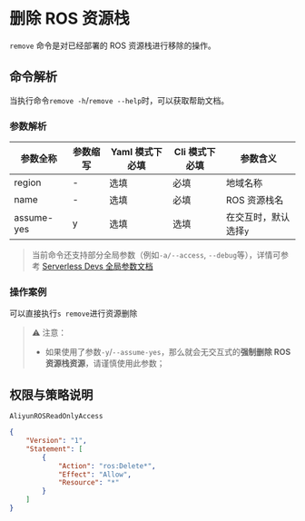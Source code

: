 # 删除 ROS 资源栈

`remove` 命令是对已经部署的 ROS 资源栈进行移除的操作。

## 命令解析

当执行命令`remove -h`/`remove --help`时，可以获取帮助文档。

### 参数解析

| 参数全称   | 参数缩写 | Yaml 模式下必填 | Cli 模式下必填 | 参数含义              |
| ---------- | -------- | --------------- | -------------- | --------------------- |
| region     | -        | 选填            | 必填           | 地域名称              |
| name       | -        | 选填            | 必填           | ROS 资源栈名          |
| assume-yes | y        | 选填            | 选填           | 在交互时，默认选择`y` |

> 当前命令还支持部分全局参数（例如`-a/--access`, `--debug`等），详情可参考 [Serverless Devs 全局参数文档](../../builtin/index.md)

### 操作案例

可以直接执行`s remove`进行资源删除

> ⚠️ 注意：
>
> - 如果使用了参数`-y`/`--assume-yes`，那么就会无交互式的**强制删除 ROS 资源栈资源**，请谨慎使用此参数；

## 权限与策略说明

`AliyunROSReadOnlyAccess`

```json
{
    "Version": "1",
    "Statement": [
        {
            "Action": "ros:Delete*",
            "Effect": "Allow",
            "Resource": "*"
        }
    ]
}
```

